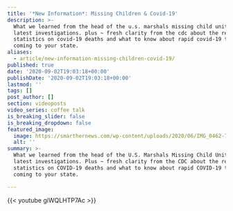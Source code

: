 ```yaml
---
title: '*New Information*: Missing Children & Covid-19'
description: >-
  What we learned from the head of the u.s. marshals missing child unit on their
  latest investigations. plus ~ fresh clarity from the cdc about the recent
  statistics on covid-19 deaths and what to know about rapid covid-19 testing
  coming to your state.
aliases:
  - article/new-information-missing-children-covid-19/
published: true
date: '2020-09-02T19:03:18+00:00'
publishDate: '2020-09-02T19:03:18+00:00'
lastmod: ''
tags: []
post_author: []
section: videoposts
video_series: coffee talk
is_breaking_slider: false
is_breaking_dropdown: false
featured_image:
  image: https://smarthernews.com/wp-content/uploads/2020/06/IMG_0462-769x1024.jpg
  alt: ''
summary: >-
  What we learned from the head of the U.S. Marshals Missing Child Unit on their
  latest investigations. Plus ~ fresh clarity from the CDC about the recent
  statistics on COVID-19 deaths and what to know about rapid COVID-19 testing
  coming to your state.

---
```

{{< youtube giWQLHTP7Ac >}}